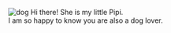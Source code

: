 ![dog](/dog/mydog.png)
Hi there! She is my little Pipi.<br> 
I am so happy to know you are also a dog lover.
